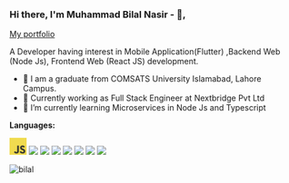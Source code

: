 ### Hi there, I'm Muhammad Bilal Nasir - 👋,
<a href="https://portfolio-bilalnasir.web.app"> My portfolio </a>

A Developer having interest in Mobile Application(Flutter) ,Backend Web (Node Js), Frontend Web (React JS) development.
- 🔭 I am a graduate from COMSATS University Islamabad, Lahore Campus.
- 🌱 Currently working as Full Stack Engineer at Nextbridge Pvt Ltd
- 🌱 I’m currently learning Microservices in Node Js and Typescript

**Languages:**

<code><img height="30" src="https://raw.githubusercontent.com/github/explore/80688e429a7d4ef2fca1e82350fe8e3517d3494d/topics/javascript/javascript.png"></code>
<code><img height="30" src="https://reactnative.dev/img/header_logo.svg"></code>
<code><img height="30" src="https://cdn.worldvectorlogo.com/logos/flutter-logo.svg"></code>
<code><img height="30" src="https://cdn.worldvectorlogo.com/logos/graphql.svg"></code>
<code><img height="30" src="https://cdn3.iconfinder.com/data/icons/logos-and-brands-adobe/512/267_Python-512.png"></code>
<code><img height="30" src="https://i7.pngguru.com/preview/170/924/985/microsoft-sql-server-microsoft-azure-sql-database-microsoft.jpg"></code>
<code><img height="30" src="https://i.pinimg.com/originals/bb/72/c8/bb72c84af959c4689e0bae3bfed496f5.png"></code>
<code><img height="30" src="https://user-images.githubusercontent.com/42747200/46140125-da084900-c26d-11e8-8ea7-c45ae6306309.png"></code>


</details>
<img src="https://komarev.com/ghpvc/?username=bilalogist&label=Profile%20views&color=0e75b6&style=flat" alt="bilal" />
